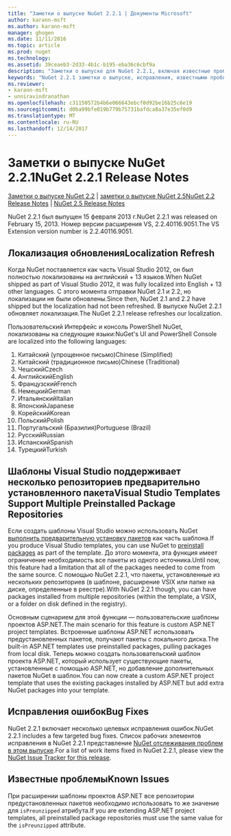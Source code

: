 ```yaml
---
title: "Заметки о выпуске NuGet 2.2.1 | Документы Microsoft"
author: karann-msft
ms.author: karann-msft
manager: ghogen
ms.date: 11/11/2016
ms.topic: article
ms.prod: nuget
ms.technology: 
ms.assetid: 39ceaeb3-2d33-4b1c-b195-eba36c6cbf9a
description: "Заметки о выпуске для NuGet 2.2.1, включая известные проблемы, исправленные ошибки, добавленные функции и DCR."
keywords: "NuGet 2.2.1 заметки о выпуске, исправления, известными проблемами, добавлены функции, DCR"
ms.reviewer:
- karann-msft
- unniravindranathan
ms.openlocfilehash: c31150572b4b6e066643ebcf0d92be16b25c6e19
ms.sourcegitcommit: d0ba99bfe019b779b75731bafdca8a37e35ef0d9
ms.translationtype: MT
ms.contentlocale: ru-RU
ms.lasthandoff: 12/14/2017
---
```

# <a name="nuget-221-release-notes"></a><span data-ttu-id="f3b04-104">Заметки о выпуске NuGet 2.2.1</span><span class="sxs-lookup"><span data-stu-id="f3b04-104">NuGet 2.2.1 Release Notes</span></span>

<span data-ttu-id="f3b04-105">[Заметки о выпуске NuGet 2.2](../release-notes/nuget-2.2.md) | [заметки о выпуске NuGet 2.5](../release-notes/nuget-2.5.md)</span><span class="sxs-lookup"><span data-stu-id="f3b04-105">[NuGet 2.2 Release Notes](../release-notes/nuget-2.2.md) | [NuGet 2.5 Release Notes](../release-notes/nuget-2.5.md)</span></span>

<span data-ttu-id="f3b04-106">NuGet 2.2.1 был выпущен 15 февраля 2013 г.</span><span class="sxs-lookup"><span data-stu-id="f3b04-106">NuGet 2.2.1 was released on February 15, 2013.</span></span>  <span data-ttu-id="f3b04-107">Номер версии расширения VS, 2.2.40116.9051.</span><span class="sxs-lookup"><span data-stu-id="f3b04-107">The VS Extension version number is 2.2.40116.9051.</span></span>

## <a name="localization-refresh"></a><span data-ttu-id="f3b04-108">Локализация обновления</span><span class="sxs-lookup"><span data-stu-id="f3b04-108">Localization Refresh</span></span>
<span data-ttu-id="f3b04-109">Когда NuGet поставляется как часть Visual Studio 2012, он был полностью локализованы на английский + 13 языков.</span><span class="sxs-lookup"><span data-stu-id="f3b04-109">When NuGet shipped as part of Visual Studio 2012, it was fully localized into English + 13 other languages.</span></span>  <span data-ttu-id="f3b04-110">С этого момента отправки NuGet 2.1 и 2.2, но локализации не были обновлены.</span><span class="sxs-lookup"><span data-stu-id="f3b04-110">Since then, NuGet 2.1 and 2.2 have shipped but the localization had not been refreshed.</span></span>  <span data-ttu-id="f3b04-111">В выпуске NuGet 2.2.1 обновляет локализация.</span><span class="sxs-lookup"><span data-stu-id="f3b04-111">The NuGet 2.2.1 release refreshes our localization.</span></span>

<span data-ttu-id="f3b04-112">Пользовательский Интерфейс и консоль PowerShell NuGet, локализованы на следующие языки:</span><span class="sxs-lookup"><span data-stu-id="f3b04-112">NuGet's UI and PowerShell Console are localized into the following languages:</span></span>

1. <span data-ttu-id="f3b04-113">Китайский (упрощенное письмо)</span><span class="sxs-lookup"><span data-stu-id="f3b04-113">Chinese (Simplified)</span></span>
1. <span data-ttu-id="f3b04-114">Китайский (традиционное письмо)</span><span class="sxs-lookup"><span data-stu-id="f3b04-114">Chinese (Traditional)</span></span>
1. <span data-ttu-id="f3b04-115">Чешский</span><span class="sxs-lookup"><span data-stu-id="f3b04-115">Czech</span></span>
1. <span data-ttu-id="f3b04-116">Английский</span><span class="sxs-lookup"><span data-stu-id="f3b04-116">English</span></span>
1. <span data-ttu-id="f3b04-117">Французский</span><span class="sxs-lookup"><span data-stu-id="f3b04-117">French</span></span>
1. <span data-ttu-id="f3b04-118">Немецкий</span><span class="sxs-lookup"><span data-stu-id="f3b04-118">German</span></span>
1. <span data-ttu-id="f3b04-119">Итальянский</span><span class="sxs-lookup"><span data-stu-id="f3b04-119">Italian</span></span>
1. <span data-ttu-id="f3b04-120">Японский</span><span class="sxs-lookup"><span data-stu-id="f3b04-120">Japanese</span></span>
1. <span data-ttu-id="f3b04-121">Корейский</span><span class="sxs-lookup"><span data-stu-id="f3b04-121">Korean</span></span>
1. <span data-ttu-id="f3b04-122">Польский</span><span class="sxs-lookup"><span data-stu-id="f3b04-122">Polish</span></span>
1. <span data-ttu-id="f3b04-123">Португальский (Бразилия)</span><span class="sxs-lookup"><span data-stu-id="f3b04-123">Portuguese (Brazil)</span></span>
1. <span data-ttu-id="f3b04-124">Русский</span><span class="sxs-lookup"><span data-stu-id="f3b04-124">Russian</span></span>
1. <span data-ttu-id="f3b04-125">Испанский</span><span class="sxs-lookup"><span data-stu-id="f3b04-125">Spanish</span></span>
1. <span data-ttu-id="f3b04-126">Турецкий</span><span class="sxs-lookup"><span data-stu-id="f3b04-126">Turkish</span></span>

## <a name="visual-studio-templates-support-multiple-preinstalled-package-repositories"></a><span data-ttu-id="f3b04-127">Шаблоны Visual Studio поддерживает несколько репозиториев предварительно установленного пакета</span><span class="sxs-lookup"><span data-stu-id="f3b04-127">Visual Studio Templates Support Multiple Preinstalled Package Repositories</span></span>
<span data-ttu-id="f3b04-128">Если создать шаблоны Visual Studio можно использовать NuGet [выполнить предварительную установку пакетов](../visual-studio-extensibility/visual-studio-templates.md) как часть шаблона.</span><span class="sxs-lookup"><span data-stu-id="f3b04-128">If you produce Visual Studio templates, you can use NuGet to [preinstall packages](../visual-studio-extensibility/visual-studio-templates.md) as part of the template.</span></span>  <span data-ttu-id="f3b04-129">До этого момента, эта функция имеет ограничение необходимость все пакеты из одного источника.</span><span class="sxs-lookup"><span data-stu-id="f3b04-129">Until now, this feature had a limitation that all of the packages needed to come from the same source.</span></span>  <span data-ttu-id="f3b04-130">С помощью NuGet 2.2.1, что пакеты, установленные из нескольких репозиториев (в шаблоне, расширение VSIX или папке на диске, определенные в реестре).</span><span class="sxs-lookup"><span data-stu-id="f3b04-130">With NuGet 2.2.1 though, you can have packages installed from multiple repositories (within the template, a VSIX, or a folder on disk defined in the registry).</span></span>

<span data-ttu-id="f3b04-131">Основным сценарием для этой функции — пользовательские шаблоны проектов ASP.NET.</span><span class="sxs-lookup"><span data-stu-id="f3b04-131">The main scenario for this feature is custom ASP.NET project templates.</span></span>  <span data-ttu-id="f3b04-132">Встроенные шаблоны ASP.NET использовать предустановленных пакетов, получают пакеты с локального диска.</span><span class="sxs-lookup"><span data-stu-id="f3b04-132">The built-in ASP.NET templates use preinstalled packages, pulling packages from local disk.</span></span>  <span data-ttu-id="f3b04-133">Теперь можно создать пользовательский шаблон проекта ASP.NET, который использует существующие пакеты, установленные с помощью ASP.NET, но добавление дополнительных пакетов NuGet в шаблон.</span><span class="sxs-lookup"><span data-stu-id="f3b04-133">You can now create a custom ASP.NET project template that uses the existing packages installed by ASP.NET but add extra NuGet packages into your template.</span></span>

## <a name="bug-fixes"></a><span data-ttu-id="f3b04-134">Исправления ошибок</span><span class="sxs-lookup"><span data-stu-id="f3b04-134">Bug Fixes</span></span>
<span data-ttu-id="f3b04-135">NuGet 2.2.1 включает несколько целевых исправления ошибок.</span><span class="sxs-lookup"><span data-stu-id="f3b04-135">NuGet 2.2.1 includes a few targeted bug fixes.</span></span> <span data-ttu-id="f3b04-136">Список рабочих элементов исправления в NuGet 2.2.1 представление [NuGet отслеживания проблем в этом выпуске](http://nuget.codeplex.com/workitem/list/advanced?keyword=&status=Closed&type=All&priority=All&release=NuGet%202.2.1&assignedTo=All&component=All&sortField=LastUpdatedDate&sortDirection=Descending&page=0).</span><span class="sxs-lookup"><span data-stu-id="f3b04-136">For a list of work items fixed in NuGet 2.2.1, please view the [NuGet Issue Tracker for this release](http://nuget.codeplex.com/workitem/list/advanced?keyword=&status=Closed&type=All&priority=All&release=NuGet%202.2.1&assignedTo=All&component=All&sortField=LastUpdatedDate&sortDirection=Descending&page=0).</span></span>


## <a name="known-issues"></a><span data-ttu-id="f3b04-137">Известные проблемы</span><span class="sxs-lookup"><span data-stu-id="f3b04-137">Known Issues</span></span>

<span data-ttu-id="f3b04-138">При расширении шаблоны проектов ASP.NET все репозитории предустановленных пакетов необходимо использовать то же значение для `isPreunzipped` атрибута.</span><span class="sxs-lookup"><span data-stu-id="f3b04-138">If you are extending ASP.NET project templates, all preinstalled package repositories must use the same value for the `isPreunzipped` attribute.</span></span>
